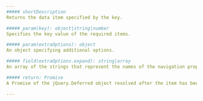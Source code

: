 ```yaml
---
##### shortDescription
Returns the data item specified by the key.

##### param(key): object|string|number
Specifies the key value of the required items.

##### param(extraOptions): object
An object specifying additional options.

##### field(extraOptions.expand): string|array
An array of the strings that represent the names of the navigation properties to be loaded synchronously with the requested data item (see <a href="/Documentation/16_1/Guide/Data_Layer/Data_Source_Examples/#OData/Associations">Associations</a>).

##### return: Promise
A Promise of the jQuery.Deferred object resolved after the item has been loaded.

---
```

